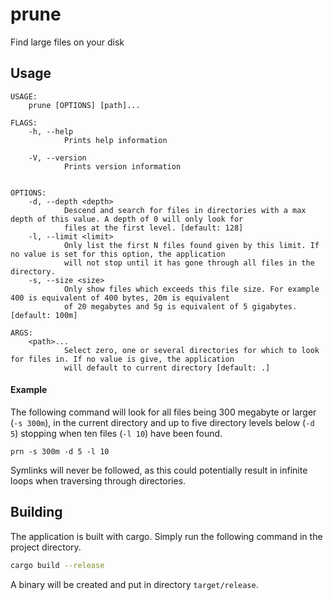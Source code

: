 # prune
Find large files on your disk

## Usage
```
USAGE:
    prune [OPTIONS] [path]...

FLAGS:
    -h, --help       
            Prints help information

    -V, --version    
            Prints version information


OPTIONS:
    -d, --depth <depth>    
            Descend and search for files in directories with a max depth of this value. A depth of 0 will only look for
            files at the first level. [default: 128]
    -l, --limit <limit>    
            Only list the first N files found given by this limit. If no value is set for this option, the application
            will not stop until it has gone through all files in the directory.
    -s, --size <size>      
            Only show files which exceeds this file size. For example 400 is equivalent of 400 bytes, 20m is equivalent
            of 20 megabytes and 5g is equivalent of 5 gigabytes. [default: 100m]

ARGS:
    <path>...    
            Select zero, one or several directories for which to look for files in. If no value is give, the application
            will default to current directory [default: .]
```

#### Example
The following command will look for all files being 300 megabyte or larger (`-s 300m`), in the current directory and up to five directory levels
below (`-d 5`) stopping when ten files (`-l 10`) have been found.

`prn -s 300m -d 5 -l 10`

Symlinks will never be followed, as this could potentially result in infinite loops when traversing through directories.

## Building
The application is built with cargo. Simply run the following command in the project directory.
```bash
cargo build --release
```
A binary will be created and put in directory `target/release`. 
